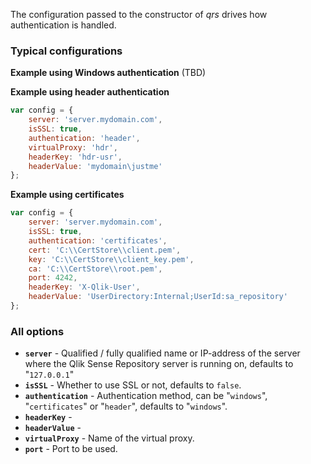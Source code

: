 The configuration passed to the constructor of *qrs* drives how authentication is handled.

### Typical configurations

**Example using Windows authentication**
(TBD)

**Example using header authentication**

```javascript
var config = {
	server: 'server.mydomain.com',
	isSSL: true,
	authentication: 'header',
	virtualProxy: 'hdr',
	headerKey: 'hdr-usr',
	headerValue: 'mydomain\justme'
}; 
```

**Example using certificates**

```js
var config = {
	server: 'server.mydomain.com',
	isSSL: true,
	authentication: 'certificates',
	cert: 'C:\\CertStore\\client.pem',
	key: 'C:\\CertStore\\client_key.pem',
	ca: 'C:\\CertStore\\root.pem',
	port: 4242,
	headerKey: 'X-Qlik-User',
	headerValue: 'UserDirectory:Internal;UserId:sa_repository'
};
```

### All options

* **`server`** - Qualified / fully qualified name or IP-address of the server where the Qlik Sense Repository server is running on, defaults to "`127.0.0.1`"
* **`isSSL`** - Whether to use SSL or not, defaults to `false`. 
* **`authentication`** - Authentication method, can be "`windows`", "`certificates`" or "`header`", defaults to "`windows`".
* **`headerKey`** - 
* **`headerValue`** - 
* **`virtualProxy`** - Name of the virtual proxy.
* **`port`** - Port to be used.



